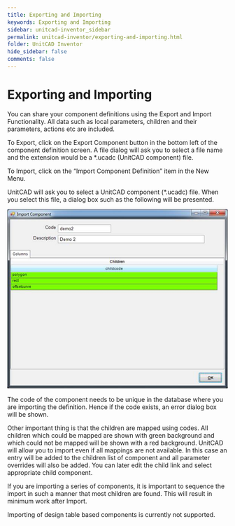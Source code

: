 ```yaml
---
title: Exporting and Importing
keywords: Exporting and Importing
sidebar: unitcad-inventor_sidebar
permalink: unitcad-inventor/exporting-and-importing.html
folder: UnitCAD Inventor
hide_sidebar: false
comments: false
---
```

# Exporting and Importing



You can share your component definitions using the Export and Import Functionality. All data such as local parameters, children and their parameters, actions etc are included.

To Export, click on the Export Component button in the bottom left of the component definition screen. A file dialog will ask you to select a file name and the extension would be a *.ucadc (UnitCAD component) file.

To Import, click on the “Import Component Definition” item in the New Menu.

UnitCAD will ask you to select a UnitCAD component (*.ucadc) file. When you select this file, a dialog box such as the following will be presented.


![](/images/importcomponent.jpg)


The code of the component needs to be unique in the database where you are importing the definition. Hence if the code exists, an error dialog box will be shown.

Other important thing is that the children are mapped using codes. All children which could be mapped are shown with green background and which could not be mapped will be shown with a red background.  UnitCAD will allow you to import even if all mappings are not available. In this case an entry will be added to the children list of component and all parameter overrides will also be added. You can later edit the child link and select appropriate child component.

If you are importing a series of components, it is important to sequence the import in such a manner that most children are found. This will result in minimum work after Import.

Importing of design table based components is currently not supported.
